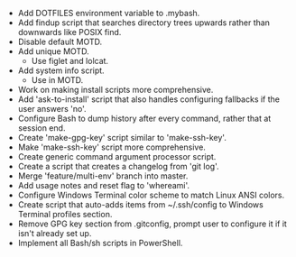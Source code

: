  - Add DOTFILES environment variable to .mybash.
 - Add findup script that searches directory trees upwards rather than downwards
   like POSIX find.
 - Disable default MOTD.
 - Add unique MOTD.
   - Use figlet and lolcat.
 - Add system info script.
   - Use in MOTD.
 - Work on making install scripts more comprehensive.
 - Add 'ask-to-install' script that also handles configuring fallbacks if the
   user answers 'no'.
 - Configure Bash to dump history after every command, rather that at session
   end.
 - Create 'make-gpg-key' script similar to 'make-ssh-key'.
 - Make 'make-ssh-key' script more comprehensive.
 - Create generic command argument processor script.
 - Create a script that creates a changelog from 'git log'.
 - Merge 'feature/multi-env' branch into master.
 - Add usage notes and reset flag to 'whereami'.
 - Configure Windows Terminal color scheme to match Linux ANSI colors.
 - Create script that auto-adds items from ~/.ssh/config to Windows Terminal
   profiles section.
 - Remove GPG key section from .gitconfig, prompt user to configure it if it
   isn't already set up.
 - Implement all Bash/sh scripts in PowerShell.

